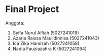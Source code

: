 # Final Project
Anggota: 
1. Syifa Nurul Alfiah (5027241019) 
2. Azaria Raissa Maulidinnisa (5027241043)
3. Ica Zika Hamizah (5027241058)
4. Nadia Fauziazahra K (5027241094)

